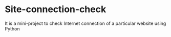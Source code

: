 # Site-connection-check
It is a mini-project to check Internet connection of a particular website using Python
